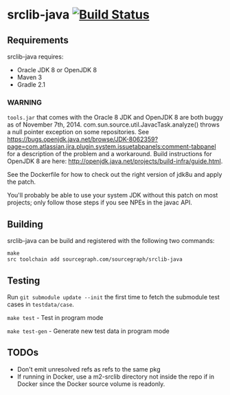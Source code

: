 # srclib-java [![Build Status](https://travis-ci.org/sourcegraph/srclib-java.png?branch=master)](https://travis-ci.org/sourcegraph/srclib-java)

## Requirements

srclib-java requires:

* Oracle JDK 8 or OpenJDK 8
* Maven 3
* Gradle 2.1

### WARNING

`tools.jar` that comes with the Oracle 8 JDK and OpenJDK 8 are both buggy
as of November 7th, 2014. com.sun.source.util.JavacTask.analyze()
throws a null pointer exception on some repositories. See
https://bugs.openjdk.java.net/browse/JDK-8062359?page=com.atlassian.jira.plugin.system.issuetabpanels:comment-tabpanel
for a description of the problem and a workaround. Build instructions for
OpenJDK 8 are here: http://openjdk.java.net/projects/build-infra/guide.html.

See the Dockerfile for how to check out the right version of jdk8u and
apply the patch.

You'll probably be able to use your system JDK without this patch on
most projects; only follow those steps if you see NPEs in the javac
API.

## Building

srclib-java can be build and registered with the following two commands:

    make
    src toolchain add sourcegraph.com/sourcegraph/srclib-java

## Testing

Run `git submodule update --init` the first time to fetch the submodule test
cases in `testdata/case`.

`make test` - Test in program mode

`make test-gen` - Generate new test data in program mode


## TODOs

* Don't emit unresolved refs as refs to the same pkg
* If running in Docker, use a m2-srclib directory not inside the repo if in Docker since the Docker source volume is readonly.
